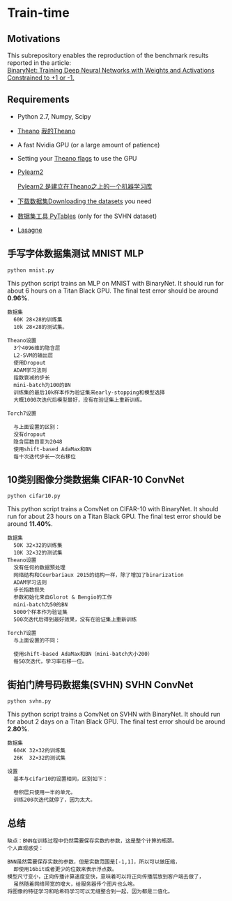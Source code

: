 # Train-time

## Motivations

This subrepository enables the reproduction of the benchmark results reported in the article:  
[BinaryNet: Training Deep Neural Networks with Weights and Activations Constrained to +1 or -1.](http://arxiv.org/abs/1602.02830)

## Requirements

* Python 2.7, Numpy, Scipy
* [Theano](http://deeplearning.net/software/theano/install.html)
  [我的Theano](https://github.com/Ewenwan/Theano)
* A fast Nvidia GPU (or a large amount of patience)
* Setting your [Theano flags](http://deeplearning.net/software/theano/library/config.html) to use the GPU
* [Pylearn2](http://deeplearning.net/software/pylearn2/)
  
  [Pylearn2 是建立在Theano之上的一个机器学习库](https://github.com/Ewenwan/pylearn2)

* [下载数据集Downloading the datasets](https://github.com/lisa-lab/pylearn2/tree/master/pylearn2/scripts/datasets) you need

* [数据集工具 PyTables](http://www.pytables.org/usersguide/installation.html) (only for the SVHN dataset)

* [Lasagne](http://lasagne.readthedocs.org/en/latest/user/installation.html)

## 手写字体数据集测试 MNIST MLP

    python mnist.py
    
This python script trains an MLP on MNIST with BinaryNet.
It should run for about 6 hours on a Titan Black GPU.
The final test error should be around **0.96%**.

    数据集
      60K 28×28的训练集
      10k 28×28的测试集。
      
    Theano设置
      3个4096维的隐含层
      L2-SVM的输出层
      使用Dropout
      ADAM学习法则
      指数衰减的步长
      mini-batch为100的BN
      训练集的最后10k样本作为验证集来early-stopping和模型选择
      大概1000次迭代后模型最好，没有在验证集上重新训练。
      
    Torch7设置
    
      与上面设置的区别：
      没有dropout
      隐含层数目变为2048
      使用shift-based AdaMax和BN
      每十次迭代步长一次右移位


## 10类别图像分类数据集 CIFAR-10 ConvNet

    python cifar10.py
    
This python script trains a ConvNet on CIFAR-10 with BinaryNet.
It should run for about 23 hours on a Titan Black GPU.
The final test error should be around **11.40%**.

    数据集
      50K 32×32的训练集
      10K 32×32的测试集
    Theano设置
      没有任何的数据预处理
      网络结构和Courbariaux 2015的结构一样，除了增加了binarization
      ADAM学习法则
      步长指数损失
      参数初始化来自Glorot & Bengio的工作
      mini-batch为50的BN
      5000个样本作为验证集
      500次迭代后得到最好效果，没有在验证集上重新训练

    Torch7设置
      与上面设置的不同：

      使用shift-based AdaMax和BN（mini-batch大小200）
      每50次迭代，学习率右移一位。


## 街拍门牌号码数据集(SVHN) SVHN ConvNet

    python svhn.py
    
This python script trains a ConvNet on SVHN with BinaryNet.
It should run for about 2 days on a Titan Black GPU.
The final test error should be around **2.80%**.


    数据集
      604K 32×32的训练集
      26K  32×32的测试集

    设置
      基本与cifar10的设置相同，区别如下：

      卷积层只使用一半的单元。
      训练200次迭代就停了，因为太大。

## 总结
    缺点：BNN在训练过程中仍然需要保存实数的参数，这是整个计算的瓶颈。
    个人直观感受：

    BNN虽然需要保存实数的参数，但是实数范围是[-1,1]，所以可以做压缩，
      即使用16bit或者更少的位数来表示浮点数。
    模型尺寸变小，正向传播计算速度变快，意味着可以将正向传播层放到客户端去做了，
      虽然随着网络带宽的增大，给服务器传个图片也么啥。
    将图像的特征学习和哈希码学习可以无缝整合到一起，因为都是二值化。
